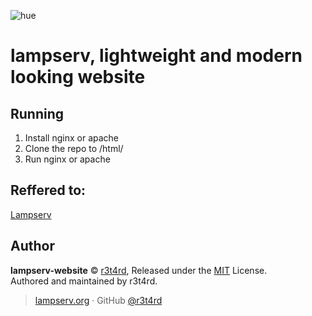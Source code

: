 ![hue](https://wooh.pw/a/cjqpre.png)
# lampserv, lightweight and modern looking website

## Running
1. Install nginx or apache
2. Clone the repo to /html/
3. Run nginx or apache

## Reffered to:
[Lampserv](https://vk.com/lampserv.org)

## Author
**lampserv-website** © [r3t4rd](https://github.com/r3t4rd), Released under the [MIT](https://github.com/r3t4rd/lampserv-website/blob/master/LICENSE) License.<br>
Authored and maintained by r3t4rd.

> [lampserv.org](https://lampserv.org) · GitHub [@r3t4rd](https://github.com/r3t4rd)
